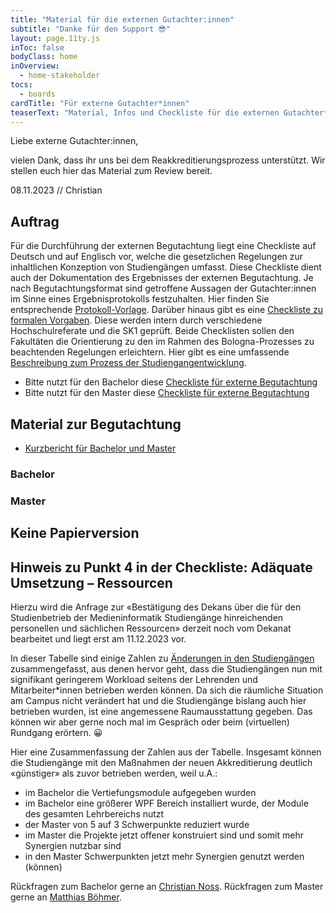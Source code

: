 ```yaml
---
title: "Material für die externen Gutachter:innen"
subtitle: "Danke für den Support 😎"
layout: page.11ty.js
inToc: false
bodyClass: home
inOverview:
  - home-stakeholder
tocs:
  - boards
cardTitle: "Für externe Gutachter*innen"
teaserText: "Material, Infos und Checkliste für die externen Gutachter*innen"
---
```



Liebe externe Gutachter:innen,

vielen Dank, dass ihr uns bei dem Reakkreditierungsprozess unterstützt. Wir stellen euch hier das Material zum Review bereit. 

08.11.2023 // Christian

## Auftrag
Für die Durchführung der externen Begutachtung liegt eine Checkliste auf Deutsch und auf Englisch vor, welche die gesetzlichen Regelungen zur inhaltlichen Konzeption von Studiengängen umfasst. Diese Checkliste dient auch der Dokumentation des Ergebnisses der externen Begutachtung. Je nach Begutachtungsformat sind getroffene Aussagen der Gutachter\:innen im Sinne eines Ergebnisprotokolls festzuhalten. Hier finden Sie entsprechende [Protokoll-Vorlage](https://www.th-koeln.de/mam/downloads/deutsch/hochschule/profil/qualitaetsmanagement/vorlage_protokoll_externe_begutachtung.docx). Darüber hinaus gibt es eine [Checkliste zu formalen Vorgaben](https://www.th-koeln.de/mam/downloads/deutsch/hochschule/profil/qualitaetsmanagement/checkliste_interne_prufung.xlsx). Diese werden intern durch verschiedene Hochschulreferate und die SK1 geprüft. Beide Checklisten sollen den Fakultäten die Orientierung zu den im Rahmen des Bologna-Prozesses zu beachtenden Regelungen erleichtern. Hier gibt es eine umfassende [Beschreibung zum Prozess der Studiengangentwicklung](https://www.th-koeln.de/hochschule/studiengangsentwicklung_53556.php).

* Bitte nutzt für den Bachelor diese [Checkliste für externe Begutachtung](/downloads/checkliste_externe_begutachtung-ba.xlsx)
* Bitte nutzt für den Master diese [Checkliste für externe Begutachtung](/downloads/checkliste_externe_begutachtung-ma.xlsx)

## Material zur Begutachtung

- [Kurzbericht für Bachelor und Master](../kurzbericht/)

### Bachelor
<snippet type="toc" id="table-of-content-bachelor" search="bachelor-for-experts"></snippet>

### Master
<snippet type="toc" id="table-of-content-bachelor" search="master-for-experts"></snippet>


## Keine Papierversion

<snippet type="text" id="no-paper-statement" src="misc/no-paper"></snippet>


## Hinweis zu Punkt 4 in der Checkliste: Adäquate Umsetzung – Ressourcen

Hierzu wird die Anfrage zur «Bestätigung des Dekans über die für den Studienbetrieb der Medieninformatik Studiengänge hinreichenden personellen und sächlichen Ressourcen» derzeit noch vom Dekanat bearbeitet und liegt erst am 11.12.2023 vor.

In dieser Tabelle sind einige Zahlen zu [Änderungen in den Studiengängen](https://www.icloud.com/numbers/07aW6jS58amTeOHNAIV3KNe9w#aenderungen-studienverlaufsplan-bpo4-bpo5) zusammengefasst, aus denen hervor geht, dass die Studiengängen nun mit signifikant geringerem Workload seitens der Lehrenden und Mitarbeiter\*innen betrieben werden können. Da sich die räumliche Situation am Campus nicht verändert hat und die Studiengänge bislang auch hier betrieben wurden, ist eine angemessene Raumausstattung gegeben. Das können wir aber gerne noch mal im Gespräch oder beim (virtuellen) Rundgang erörtern. 😀

Hier eine Zusammenfassung der Zahlen aus der Tabelle. Insgesamt können die Studiengänge mit den Maßnahmen der neuen Akkreditierung deutlich «günstiger» als zuvor betrieben werden, weil u.A.:
- im Bachelor die Vertiefungsmodule aufgegeben wurden
- im Bachelor eine größerer WPF Bereich installiert wurde, der Module des gesamten Lehrbereichs nutzt
- der Master von 5 auf 3 Schwerpunkte reduziert wurde
- im Master die Projekte jetzt offener konstruiert sind und somit mehr Synergien nutzbar sind
- in den Master Schwerpunkten jetzt mehr Synergien genutzt werden (können)

Rückfragen zum Bachelor gerne an [Christian Noss](https://www.th-koeln.de/personen/christian.noss/). Rückfragen zum Master gerne an [Matthias Böhmer](https://www.th-koeln.de/personen/matthias.boehmer/).

